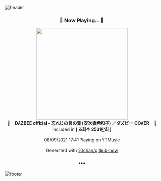 ![header](https://capsule-render.vercel.app/api?type=wave&height=170&section=header&text=Hi.%20I'm%20SHIFT&fontColor=090707&fontAlignX=45&fontAlignY=65&fontSize=100)

<h3 align="center">🎵 Now Playing... 🎵</h3>
<p align="center">
  <a href="https://music.youtube.com/watch?v=lFNWUL9fqG8">
    <img width="300" src="https://i.ytimg.com/vi/lFNWUL9fqG8/sddefault.jpg?sqp=-oaymwEWCJADEOEBIAQqCghqEJQEGHgg6AJIWg&rs">
  </a>
  <br>
  🎵&nbsp&nbsp&nbsp <b>DAZBEE official - 忘れじの言の葉 (安次嶺希和子) ／ダズビー COVER</b> &nbsp&nbsp&nbsp🎵
  <br>
  included in <b>[ 조회수 2531만회 ]</b>
  
  <br />
  <br />
  08/09/2021 17:41 Playing on YTMusic
  <br />
  <br />
  Generated with <a href="https://github.com/20chan/github-now">20chan/github-now</a>
</p>

<h3 align="center">•••</h3>

![footer](https://capsule-render.vercel.app/api?type=wave&height=150&section=footer)
